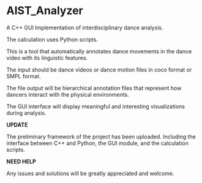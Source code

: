# AIST_Analyzer

A C++ GUI Implementation of interdisciplinary dance analysis.


The calculation uses Python scripts.


This is a tool that automatically annotates dance movements in the dance video with its linguistic features.

The input should be dance videos or dance motion files in coco format or SMPL format.

The file output will be hierarchical annotation files that represent how dancers interact with the physical environments.

The GUI interface will display meaningful and interesting visualizations during analysis.

**UPDATE**


The preliminary framework of the project has been uploaded. Including the interface between C++ and Python, the GUI module, and the calculation scripts.


**NEED HELP**


Any issues and solutions will be greatly appreciated and welcome.


